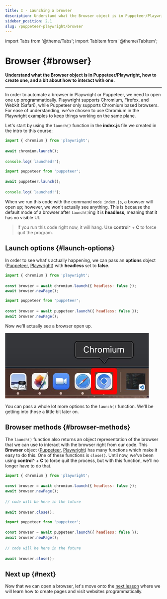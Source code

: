 ```yaml
---
title: I - Launching a browser
description: Understand what the Browser object is in Puppeteer/Playwright, how to create one, and a bit about how to interact with one.
sidebar_position: 2.1
slug: /puppeteer-playwright/browser
---
```


import Tabs from '@theme/Tabs';
import TabItem from '@theme/TabItem';

# Browser {#browser}

**Understand what the Browser object is in Puppeteer/Playwright, how to create one, and a bit about how to interact with one.**

---

In order to automate a browser in Playwright or Puppeteer, we need to open one up programmatically. Playwright supports Chromium, Firefox, and Webkit (Safari), while Puppeteer only supports Chromium based browsers. For ease of understanding, we've chosen to use Chromium in the Playwright examples to keep things working on the same plane.

Let's start by using the `launch()` function in the **index.js** file we created in the intro to this course:

<Tabs groupId="main">
<TabItem value="Playwright" label="Playwright">

```js
import { chromium } from 'playwright';

await chromium.launch();

console.log('launched!');
```

</TabItem>
<TabItem value="Puppeteer" label="Puppeteer">

```js
import puppeteer from 'puppeteer';

await puppeteer.launch();

console.log('launched!');
```

</TabItem>
</Tabs>

When we run this code with the command `node index.js`, a browser will open up; however, we won't actually see anything. This is because the default mode of a browser after `launch()`ing it is **headless**, meaning that it has no visible UI.

> If you run this code right now, it will hang. Use **control^** + **C** to force quit the program.

## Launch options {#launch-options}

In order to see what's actually happening, we can pass an **options** object ([Puppeteer](https://pptr.dev/#?product=Puppeteer&version=v13.7.0&show=api-puppeteerlaunchoptions), [Playwright](https://playwright.dev/docs/api/class-browsertype#browser-type-launch)) with **headless** set to **false**.

<Tabs groupId="main">
<TabItem value="Playwright" label="Playwright">

```js
import { chromium } from 'playwright';

const browser = await chromium.launch({ headless: false });
await browser.newPage();
```

</TabItem>
<TabItem value="Puppeteer" label="Puppeteer">

```js
import puppeteer from 'puppeteer';

const browser = await puppeteer.launch({ headless: false });
await browser.newPage();
```

</TabItem>
</Tabs>

Now we'll actually see a browser open up.

![Chromium browser opened by Puppeteer/Playwright](./images/chromium.jpg)

You can pass a whole lot more options to the `launch()` function. We'll be getting into those a little bit later on.

## Browser methods {#browser-methods}

The `launch()` function also returns an object representation of the browser that we can use to interact with the browser right from our code. This **Browser** object ([Puppeteer](https://pptr.dev/#?product=Puppeteer&version=v13.7.0&show=api-class-browser), [Playwright](https://playwright.dev/docs/api/class-browser)) has many functions which make it easy to do this. One of these functions is `close()`. Until now, we've been using **control^** + **C** to force quit the process, but with this function, we'll no longer have to do that.

<Tabs groupId="main">
<TabItem value="Playwright" label="Playwright">

```js
import { chromium } from 'playwright';

const browser = await chromium.launch({ headless: false });
await browser.newPage();

// code will be here in the future

await browser.close();
```

</TabItem>
<TabItem value="Puppeteer" label="Puppeteer">

```js
import puppeteer from 'puppeteer';

const browser = await puppeteer.launch({ headless: false });
await browser.newPage();

// code will be here in the future

await browser.close();
```

</TabItem>
</Tabs>

<!-- In a few lessons from now, we'll be discussing the `browser.contexts()` (Playwright)/`browser.browserContexts()` (Puppeteer) functions and how to create **browser contexts** with another function on the **Browser** object. -->

## Next up {#next}

Now that we can open a browser, let's move onto the [next lesson](./page/index.md) where we will learn how to create pages and visit websites programmatically.

<!-- Talk about browser context later, it doesn't make sense to show it until we're actually creating pages -->

<!-- ## Browser context {#browser-context}

**BrowserContext** objects ([Playwright](https://pptr.dev/#?product=Puppeteer&version=v13.7.0&show=api-class-browsercontext), [Playwright](https://playwright.dev/docs/api/class-browsercontext)) allow us to create and manage multiple browser sessions. -->
